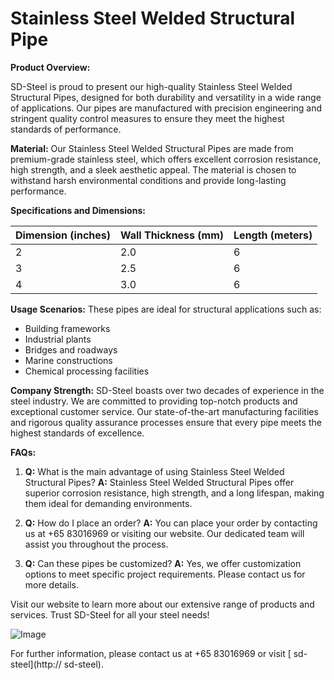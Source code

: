 # Stainless Steel Welded Structural Pipe

**Product Overview:**

SD-Steel is proud to present our high-quality Stainless Steel Welded Structural Pipes, designed for both durability and versatility in a wide range of applications. Our pipes are manufactured with precision engineering and stringent quality control measures to ensure they meet the highest standards of performance.

**Material:**
Our Stainless Steel Welded Structural Pipes are made from premium-grade stainless steel, which offers excellent corrosion resistance, high strength, and a sleek aesthetic appeal. The material is chosen to withstand harsh environmental conditions and provide long-lasting performance.

**Specifications and Dimensions:**

| Dimension (inches) | Wall Thickness (mm) | Length (meters) |
|--------------------|---------------------|-----------------|
| 2                  | 2.0                 | 6               |
| 3                  | 2.5                 | 6               |
| 4                  | 3.0                 | 6               |

**Usage Scenarios:**
These pipes are ideal for structural applications such as:
- Building frameworks
- Industrial plants
- Bridges and roadways
- Marine constructions
- Chemical processing facilities

**Company Strength:**
SD-Steel boasts over two decades of experience in the steel industry. We are committed to providing top-notch products and exceptional customer service. Our state-of-the-art manufacturing facilities and rigorous quality assurance processes ensure that every pipe meets the highest standards of excellence.

**FAQs:**
1. **Q:** What is the main advantage of using Stainless Steel Welded Structural Pipes?
   **A:** Stainless Steel Welded Structural Pipes offer superior corrosion resistance, high strength, and a long lifespan, making them ideal for demanding environments.
   
2. **Q:** How do I place an order?
   **A:** You can place your order by contacting us at +65 83016969 or visiting our website. Our dedicated team will assist you throughout the process.

3. **Q:** Can these pipes be customized?
   **A:** Yes, we offer customization options to meet specific project requirements. Please contact us for more details.

Visit our website to learn more about our extensive range of products and services. Trust SD-Steel for all your steel needs!

![Image](https://github.com/user-attachments/assets/2567258e-e124-4816-932d-1809bd27ef0b)

For further information, please contact us at +65 83016969 or visit [ sd-steel](http:// sd-steel).